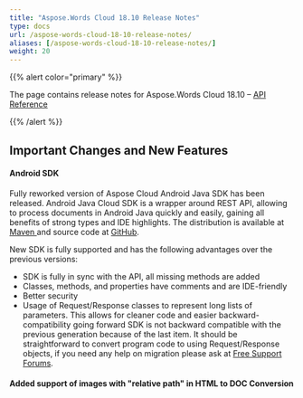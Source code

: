 ```yaml
---
title: "Aspose.Words Cloud 18.10 Release Notes"
type: docs
url: /aspose-words-cloud-18-10-release-notes/
aliases: [/aspose-words-cloud-18-10-release-notes/]
weight: 20
---
```


{{% alert color="primary" %}} 

The page contains release notes for Aspose.Words Cloud 18.10 – [API Reference](https://apireference.aspose.cloud/words/)

{{% /alert %}} 
## Important Changes and New Features
#### Android SDK
Fully reworked version of Aspose Cloud Android Java SDK has been released. Android Java Cloud SDK is a wrapper around REST API, allowing to process documents in Android Java quickly and easily, gaining all benefits of strong types and IDE highlights. The distribution is available at [Maven ](https://repository.aspose.cloud/webapp/#/artifacts/browse/tree/General/repo/com/aspose/aspose-words-cloud-android)and source code at [GitHub](https://github.com/aspose-words-cloud/aspose-words-cloud-java).

New SDK is fully supported and has the following advantages over the previous versions:

- SDK is fully in sync with the API, all missing methods are added
- Classes, methods, and properties have comments and are IDE-friendly
- Better security
- Usage of Request/Response classes to represent long lists of parameters. This allows for cleaner code and easier backward-compatibility going forward
  SDK is not backward compatible with the previous generation because of the last item. It should be straightforward to convert program code to using Request/Response objects, if you need any help on migration please ask at [Free Support Forums](https://forum.aspose.cloud/).
#### Added support of images with "relative path" in HTML to DOC Conversion
